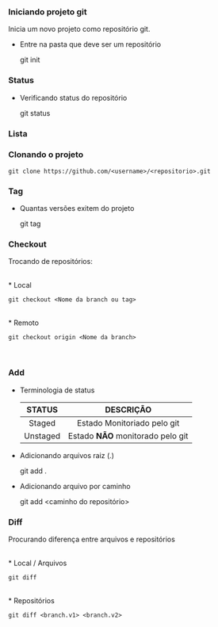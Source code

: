 
### Iniciando projeto git
Inicia um novo projeto como repositório git.
* Entre na pasta que deve ser um repositório


    git init


### Status

* Verificando status do repositório

    
    git status


### Lista



### Clonando o projeto

    git clone https://github.com/<username>/<repositorio>.git

### Tag
* Quantas versões exitem do projeto
    
    
    git tag
    
    
### Checkout
Trocando de repositórios:

<br>
* Local
    
    git checkout <Nome da branch ou tag>

<br>
* Remoto
    
    git checkout origin <Nome da branch>

<br>

### Add
* Terminologia de status

   | STATUS  | DESCRIÇÃO|
   |:----------:|:-------------:|
   | Staged   |    Estado Monitoriado pelo git   |
   | Unstaged   |    Estado **NÃO** monitorado pelo git   |
   
   
 * Adicionando arquivos raiz (.)
    
    
    git add .
    

* Adicionando arquivo por caminho

    
    git add <caminho do repositório>



### Diff

Procurando diferença entre arquivos e repositórios

<br>
* Local / Arquivos


    git diff

<br>
* Repositórios


    git diff <branch.v1> <branch.v2>
